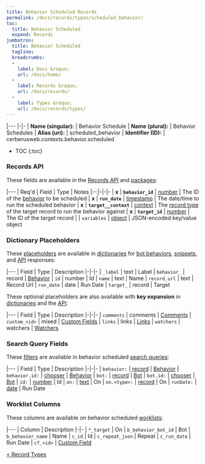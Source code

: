 ```yaml
---
title: Behavior Scheduled Records
permalink: /docs/records/types/scheduled_behavior/
toc:
  title: Behavior Scheduled
  expand: Records
jumbotron:
  title: Behavior Scheduled
  tagline: 
  breadcrumbs:
  -
    label: Docs &raquo;
    url: /docs/home/
  -
    label: Records &raquo;
    url: /docs/records/
  -
    label: Types &raquo;
    url: /docs/records/types/
---
```


|---
|-|-
| **Name (singular):** | Behavior Schedule
| **Name (plural):** | Behavior Schedules
| **Alias (uri):** | scheduled_behavior
| **Identifier (ID):** | cerberusweb.contexts.behavior.scheduled

* TOC
{:toc}

### Records API

These fields are available in the [Records API](/docs/api/endpoints/records/) and [packages](/docs/packages/):

|---
| Req'd | Field | Type | Notes
|:-:|-|-|-
| **x** | **`behavior_id`** | [number](/docs/records/fields/types/number/) | The ID of the [behavior](/docs/records/types/behavior/) to be scheduled 
| **x** | **`run_date`** | [timestamp](/docs/records/fields/types/timestamp/) | The date/time to run the scheduled behavior 
| **x** | **`target__context`** | [context](/docs/records/fields/types/context/) | The [record type](/docs/records/types/) of the target record to run the behavior against 
| **x** | **`target_id`** | [number](/docs/records/fields/types/number/) | The ID of the target record 
|   | `variables` | [object](/docs/records/fields/types/object/) | JSON-encoded key/value object 

### Dictionary Placeholders

These [placeholders](/docs/bots/scripting/placeholders/) are available in [dictionaries](/docs/bots/behaviors/dictionaries/) for [bot behaviors](/docs/bots/behaviors/), [snippets](/docs/snippets/), and [API](/docs/api/) responses:

|---
| Field | Type | Description
|-|-|-
| `_label` | text | Label
| `behavior_` | record | [Behavior](/docs/records/types/behavior/)
| `id` | number | Id
| `name` | text | Name
| `record_url` | text | Record Url
| `run_date` | date | Run Date
| `target_` | record | Target

These optional placeholders are also available with **key expansion** in [dictionaries](/docs/bots/behaviors/dictionaries/key-expansion/) and the [API](/docs/api/responses/#expanding-keys-in-api-requests):

|---
| Field | Type | Description
|-|-|-
| `comments` | comments | [Comments](/docs/bots/behaviors/dictionaries/key-expansion/#comments)
| `custom_<id>` | mixed | [Custom Fields](/docs/bots/behaviors/dictionaries/key-expansion/#custom-fields)
| `links` | links | [Links](/docs/bots/behaviors/dictionaries/key-expansion/#links)
| `watchers` | watchers | [Watchers](/docs/bots/behaviors/dictionaries/key-expansion/#watchers)
	
### Search Query Fields

These [filters](/docs/search/filters/) are available in behavior scheduled [search queries](/docs/search/):

|---
| Field | Type | Description
|-|-|-
| `behavior:` | [record](/docs/search/deep-search/) | [Behavior](/docs/records/types/behavior/)
| `behavior.id:` | [chooser](/docs/search/filters/choosers/) | [Behavior](/docs/records/types/behavior/)
| `bot:` | [record](/docs/search/deep-search/) | [Bot](/docs/records/types/bot/)
| `bot.id:` | [chooser](/docs/search/filters/choosers/) | [Bot](/docs/records/types/bot/)
| `id:` | [number](/docs/search/filters/numbers/) | Id
| `on:` | [text](/docs/search/filters/text/) | On
| `on.<type>:` | [record](/docs/search/deep-search/) | On
| `runDate:` | [date](/docs/search/filters/dates/) | Run Date
	
### Worklist Columns

These columns are available on behavior scheduled [worklists](/docs/worklists/):

|---
| Column | Description
|-|-
| `*_target` | On
| `b_behavior_bot_id` | Bot
| `b_behavior_name` | Name
| `c_id` | Id
| `c_repeat_json` | Repeat
| `c_run_date` | Run Date
| `cf_<id>` | [Custom Field](/docs/records/types/custom_field/)

<div class="section-nav">
	<div class="left">
		<a href="/docs/records/types/" class="prev">&lt; Record Types</a>
	</div>
	<div class="right align-right">
	</div>
</div>
<div class="clear"></div>